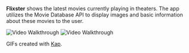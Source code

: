 **Flixster** shows the latest movies currently playing in theaters. The app utilizes the Movie Database API to display images and basic information about these movies to the user.

<img src='https://github.com/sophiatxiang/Flixster/blob/master/flixster_portrait_bonus_1.gif' width='' alt='Video Walkthrough' />
<img src='https://github.com/sophiatxiang/Flixster/blob/master/flixster_landscape_bonus.gif' title='Video Walkthrough' width='' alt='Video Walkthrough' />

GIFs created with [Kap](https://getkap.co/).
